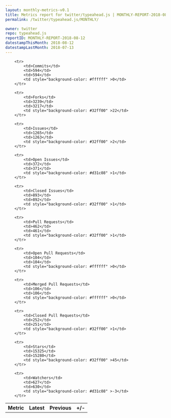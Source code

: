 ```yaml
---
layout: monthly-metrics-v0.1
title: Metrics report for twitter/typeahead.js | MONTHLY-REPORT-2018-08-12 | 2018-08-12
permalink: /twitter/typeahead.js/MONTHLY/

owner: twitter
repo: typeahead.js
reportID: MONTHLY-REPORT-2018-08-12
datestampThisMonth: 2018-08-12
datestampLastMonth: 2018-07-13
---
```



<table style="width: 100%;">
    <tr>
        <th>Metric</th>
        <th>Latest</th>
        <th>Previous</th>
        <th>+/-</th>
    </tr>

        <tr>
            <td>Commits</td>
            <td>594</td>
            <td>594</td>
            <td style="background-color: #ffffff" >0</td>
        </tr>
        
        <tr>
            <td>Forks</td>
            <td>3239</td>
            <td>3217</td>
            <td style="background-color: #32ff00" >22</td>
        </tr>
        
        <tr>
            <td>Issues</td>
            <td>1265</td>
            <td>1263</td>
            <td style="background-color: #32ff00" >2</td>
        </tr>
        
        <tr>
            <td>Open Issues</td>
            <td>372</td>
            <td>371</td>
            <td style="background-color: #d31c08" >1</td>
        </tr>
        
        <tr>
            <td>Closed Issues</td>
            <td>893</td>
            <td>892</td>
            <td style="background-color: #32ff00" >1</td>
        </tr>
        
        <tr>
            <td>Pull Requests</td>
            <td>462</td>
            <td>461</td>
            <td style="background-color: #32ff00" >1</td>
        </tr>
        
        <tr>
            <td>Open Pull Requests</td>
            <td>104</td>
            <td>104</td>
            <td style="background-color: #ffffff" >0</td>
        </tr>
        
        <tr>
            <td>Merged Pull Requests</td>
            <td>106</td>
            <td>106</td>
            <td style="background-color: #ffffff" >0</td>
        </tr>
        
        <tr>
            <td>Closed Pull Requests</td>
            <td>252</td>
            <td>251</td>
            <td style="background-color: #32ff00" >1</td>
        </tr>
        
        <tr>
            <td>Stars</td>
            <td>15325</td>
            <td>15280</td>
            <td style="background-color: #32ff00" >45</td>
        </tr>
        
        <tr>
            <td>Watchers</td>
            <td>627</td>
            <td>630</td>
            <td style="background-color: #d31c08" >-3</td>
        </tr>
        
</table>
